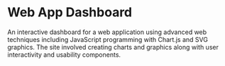 # Web App Dashboard
An interactive dashboard for a web application using advanced web techniques including JavaScript programming with Chart.js and SVG graphics. The site involved creating charts and graphics along with user interactivity and usability components.
